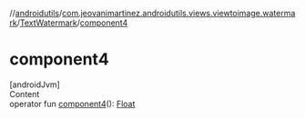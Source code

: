 //[androidutils](../../index.md)/[com.jeovanimartinez.androidutils.views.viewtoimage.watermark](../index.md)/[TextWatermark](index.md)/[component4](component4.md)



# component4  
[androidJvm]  
Content  
operator fun [component4](component4.md)(): [Float](https://kotlinlang.org/api/latest/jvm/stdlib/kotlin/-float/index.html)  



